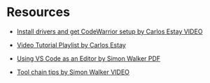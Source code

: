 # Resources

- [Install drivers and get CodeWarrior setup by Carlos Estay VIDEO](https://www.youtube.com/watch?v=6BJ_XLAK3PQ&list=PLtPfFKnaEIMj5lHarN9wmaAMJDxcYGMpB&index=2)

- [Video Tutorial Playlist by Carlos Estay](https://www.youtube.com/playlist?list=PLtPfFKnaEIMj5lHarN9wmaAMJDxcYGMpB)

- [Using VS Code as an Editor by Simon Walker PDF](./UsingVSCodeAsAnEditor.pdf)

- [Tool chain tips by Simon Walker VIDEO](https://www.youtube.com/watch?v=jbNrwPYJGZE)
